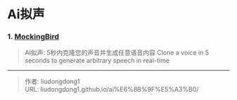 # Ai拟声


### 1. [MockingBird](https://github.com/babysor/MockingBird)

> AI拟声: 5秒内克隆您的声音并生成任意语音内容 Clone a voice in 5 seconds to generate arbitrary speech in real-time



---

> 作者: liudongdong1  
> URL: liudongdong1.github.io/ai%E6%8B%9F%E5%A3%B0/  

